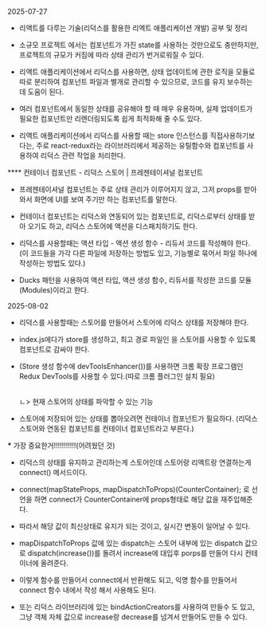 2025-07-27

- 리액트를 다루는 기술(리덕스를 활용한 리엑트 애플리케이션 개발) 공부 및 정리

- 소규모 프로젝트 에서는 컴포넌트가 가진 state를 사용하는 것만으로도 충만하지만, 프로젝트의 규모가 커짐에 따라 상태 관리가 번거로워질 수 있다.
- 리액트 애플리케이션에서 리덕스를 사용하면, 상태 업데이트에 관한 로직을 모듈로 따로 분리하여 컴포넌트 파일과 별개로 관리할 수 있으므로, 코드를 유지 보수하는데 도움이 된다.
- 여러 컴포넌트에서 동일한 상태를 공유해야 할 때 매우 유용하며, 실제 업데이트가 필요한 컴포넌트만 리렌더링되도록 쉽게 최적화해 줄 수도 있다.
- 리액트 애플리케이션에서 리덕스를 사용할 때는 store 인스턴스를 직접사용하기보다는, 주로 react-redux라는 라이브러리에서 제공하는 유틸함수와 컴포넌트를 사용하여 리덕스
  관련 작업을 처리한다.

\*\*\*\* 컨테이너 컴포넌트 - 리덕스 스토어
|
프레젠테이셔널 컴포넌트

- 프레젠테이셔널 컴포넌트는 주로 상태 관리가 이루어지지 않고, 그저 props를 받아와서 화면에 UI를 보여 주기만 하는 컴포넌트를 말한다.
- 컨테이너 컴포넌트는 리덕스와 연동되어 있는 컴포넌트로, 리덕스로부터 상태를 받아 오기도 하고, 리덕스 스토어에 액션을 디스패치하기도 한다.

- 리덕스를 사용할때는 액션 타입 - 액션 생성 함수 - 리듀서 코드를 작성해야 한다.
  (이 코드들을 가각 다른 파일에 저장하는 방법도 있고, 기능별로 묶어서 파일 하나에 작성하는 방법도 있다.)
- Ducks 패턴을 사용하여 액션 타입, 액션 생성 함수, 리듀서를 작성한 코드를 모듈(Modules)이라고 한다.

2025-08-02

- 리덕스를 사용할때는 스토어를 만들어서 스토어에 리덕스 상태를 저장해야 한다.
- index.js에다가 store를 생성하고, 최고 경로 파일인 <App/> 을 스토어를 사용할 수 있도록 <Provider /> 컴포넌트로 감싸야 한다.
- (Store 생성 함수에 devToolsEnhancer())를 사용하면 크롬 확장 프로그램인 Redux DevTools를 사용할 수 있다.(따로 크롬 플러그인 설치 필요)

  <br> ㄴ> 현재 스토어의 상태를 파악할 수 있는 기능

- 스토어에 저장되어 있는 상태를 뽑아오려면 컨테이너 컴포넌트가 필요하다. (리덕스 스토어와 연동된 컴포넌트를 컨테이너 컴포넌트라고 부른다.)

**\*** 가장 중요한거!!!!!!!!!!!(어려웠던 것)

- 리덕스의 상태를 유지하고 관리하는게 스토어인데 스토어랑 리엑트랑 연결하는게 connect() 메서드이다.

- connect(mapStateProps, mapDispatchToProps)(CounterContainer); 로 선언을 하면 connect가 CounterContainer에 props형태로 해당 값을 재주입해준다.
- 따라서 해당 값이 최신상태로 유지가 되는 것이고, 실시간 변동이 일어날 수 있다.

- mapDispatchToProps 값에 있는 dispatch는 스토어 내부에 있는 dispatch 값으로 dispatch(increase())를 돌려서 increase에 대입후 porps를 만들어 다시 컨테이너에 올려준다.

- 이렇게 함수를 만들어서 connect에서 반환해도 되고, 익명 함수를 만들어서 connect 함수 내에서 작성 해서 사용해도 된다.

- 또는 리덕스 라이브러리에 있는 bindActionCreators를 사용하여 만들수 도 있고, 그냥 객체 자체 값으로 increase랑 decrease를 넘겨서 만들어도 만들 수 있다.
